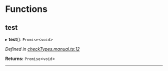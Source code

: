 

# Functions

<a id="test"></a>

##  test

▸ **test**(): `Promise`<`void`>

*Defined in [checkTypes.manual.ts:12](https://github.com/polkadot-js/api/blob/fa6d38f/packages/api/src/checkTypes.manual.ts#L12)*

**Returns:** `Promise`<`void`>

___

